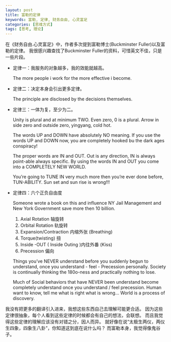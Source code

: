 ```yaml
---
layout: post
title: 富勒的定律
keywords: 富勒, 定律, 财务自由, 心灵富足
categories: [思维方式]
tags: [思考, 理论]
---
```

在《财务自由.心灵富足》中，作者多次提到富勒博士(Buckminster Fuller)以及富勒的定律。
我很感兴趣查找了Buckminster Fuller的资料，可惜英文不佳，只是一些片段。

* 定律一：我服务的对象越多，我的效能就越高。

	The more people i work for the more effective i become.

* 定律二：决定本身会引出更多定律。

	The principle are disclosed by the decisions themselves.
	<!-- more -->

* 定律三：一体为复，至少为二。

	Unity is plural and at minimum TWO. Even zero, 0 is a plural.
	Arrow in side zero and outside zero, yingyang, cold hot.
	
	The words UP and DOWN have absolutely NO meaning.
	If you use the words UP and DOWN now, you are completely hooked bu the dark ages conspiracy!
	
	The proper words are IN and OUT. Out is any direction, IN is always point-able always specific.
	By using the words IN and OUT you come into a COMPLETELY NEW WORLD.
	
	You’re going to TUNE IN very much more then you’re ever done before, TUN-ABILITY.
	Sun set and sun rise is wrong!!!

* 定律四：六个正负自由度

	Someone wrote a book on this and influence NY Jail Management and New York Government save more then 10 billion.
	1. Axial Rotation 轴旋转
	2. Orbital Rotation 轨旋转
	3. Expansion/Contraction 内缩外张 (Breathing)
	4. Torque(twisting) 扭
	5. Inside -OUT ( Inside Outing )内往外番 (Kiss)
	6. Precession 偏向
	
	Things you’ve NEVER understand before you suddenly begun to understand, 
	once you understand - feel - Precession personally.
	Society is continually thinking the 180o-ness and practically nothing to lose.
	
	Much of Social behaviors that have NEVER been understand become completely understand once you understand / feel precession.
	Human want to know, tell me what is right what is wrong... World is a process of discovery.

我没有把更多的翻译引入进来，我想这些东西自己去理解可能更合适。
因为这些定律很抽象，每个人看到这些定律的时候都会有自己的想法，会联想。
而且我觉得这些定律的理解应该没有对错之分，因人而异。
就好像在说“太极生两仪，两仪生四象，四象生八卦”，你知道这到底在说什么吗？
而富勒本身，我觉得像鬼谷子。